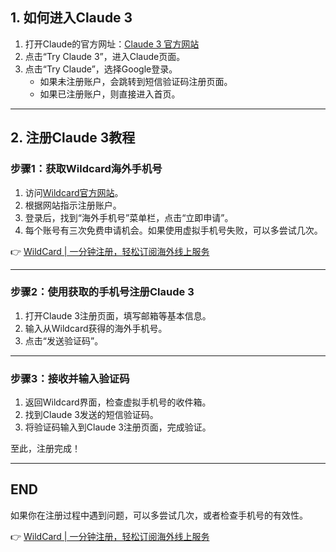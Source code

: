 ## 1. 如何进入Claude 3

1. 打开Claude的官方网址：[Claude 3 官方网站](https://www.anthropic.com/news/claude-3-family)  
2. 点击“Try Claude 3”，进入Claude页面。  
3. 点击“Try Claude”，选择Google登录。  
   - 如果未注册账户，会跳转到短信验证码注册页面。  
   - 如果已注册账户，则直接进入首页。

---

## 2. 注册Claude 3教程

### 步骤1：获取Wildcard海外手机号

1. 访问[Wildcard官方网站](https://bit.ly/bewildcard)。  
2. 根据网站指示注册账户。  
3. 登录后，找到“海外手机号”菜单栏，点击“立即申请”。  
4. 每个账号有三次免费申请机会。如果使用虚拟手机号失败，可以多尝试几次。

👉 [WildCard | 一分钟注册，轻松订阅海外线上服务](https://bit.ly/bewildcard)

---

### 步骤2：使用获取的手机号注册Claude 3

1. 打开Claude 3注册页面，填写邮箱等基本信息。  
2. 输入从Wildcard获得的海外手机号。  
3. 点击“发送验证码”。

---

### 步骤3：接收并输入验证码

1. 返回Wildcard界面，检查虚拟手机号的收件箱。  
2. 找到Claude 3发送的短信验证码。  
3. 将验证码输入到Claude 3注册页面，完成验证。

至此，注册完成！

---

## END

如果你在注册过程中遇到问题，可以多尝试几次，或者检查手机号的有效性。

👉 [WildCard | 一分钟注册，轻松订阅海外线上服务](https://bit.ly/bewildcard)